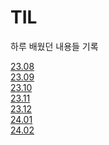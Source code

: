 # TIL
하루 배웠던 내용들 기록

[23.08](https://github.com/mireu79/TIL/tree/main/23.08)<br/>
[23.09](https://github.com/mireu79/TIL/tree/main/23.09)<br/>
[23.10](https://github.com/mireu79/TIL/tree/main/23.10)<br/>
[23.11](https://github.com/mireu79/TIL/tree/main/23.11)<br/>
[23.12](https://github.com/mireu79/TIL/tree/main/23.12)<br/>
[24.01](https://github.com/mireu79/TIL/tree/main/24.01)<br/>
[24.02](https://github.com/mireu79/TIL/tree/main/24.02)
